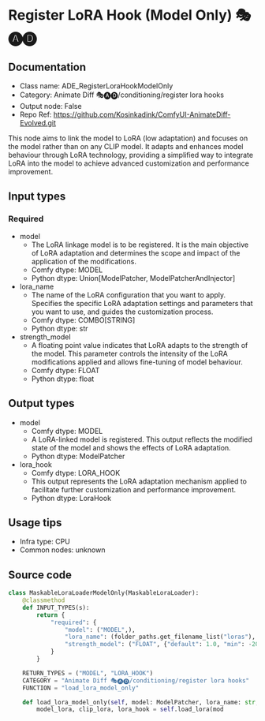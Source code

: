# Register LoRA Hook (Model Only) 🎭🅐🅓
## Documentation
- Class name: ADE_RegisterLoraHookModelOnly
- Category: Animate Diff 🎭🅐🅓/conditioning/register lora hooks
- Output node: False
- Repo Ref: https://github.com/Kosinkadink/ComfyUI-AnimateDiff-Evolved.git

This node aims to link the model to LoRA (low adaptation) and focuses on the model rather than on any CLIP model. It adapts and enhances model behaviour through LoRA technology, providing a simplified way to integrate LoRA into the model to achieve advanced customization and performance improvement.

## Input types
### Required
- model
    - The LoRA linkage model is to be registered. It is the main objective of LoRA adaptation and determines the scope and impact of the application of the modifications.
    - Comfy dtype: MODEL
    - Python dtype: Union[ModelPatcher, ModelPatcherAndInjector]
- lora_name
    - The name of the LoRA configuration that you want to apply. Specifies the specific LoRA adaptation settings and parameters that you want to use, and guides the customization process.
    - Comfy dtype: COMBO[STRING]
    - Python dtype: str
- strength_model
    - A floating point value indicates that LoRA adapts to the strength of the model. This parameter controls the intensity of the LoRA modifications applied and allows fine-tuning of model behaviour.
    - Comfy dtype: FLOAT
    - Python dtype: float

## Output types
- model
    - Comfy dtype: MODEL
    - A LoRA-linked model is registered. This output reflects the modified state of the model and shows the effects of LoRA adaptation.
    - Python dtype: ModelPatcher
- lora_hook
    - Comfy dtype: LORA_HOOK
    - This output represents the LoRA adaptation mechanism applied to facilitate further customization and performance improvement.
    - Python dtype: LoraHook

## Usage tips
- Infra type: CPU
- Common nodes: unknown

## Source code
```python
class MaskableLoraLoaderModelOnly(MaskableLoraLoader):
    @classmethod
    def INPUT_TYPES(s):
        return {
            "required": {
                "model": ("MODEL",),
                "lora_name": (folder_paths.get_filename_list("loras"), ),
                "strength_model": ("FLOAT", {"default": 1.0, "min": -20.0, "max": 20.0, "step": 0.01}),
            }
        }

    RETURN_TYPES = ("MODEL", "LORA_HOOK")
    CATEGORY = "Animate Diff 🎭🅐🅓/conditioning/register lora hooks"
    FUNCTION = "load_lora_model_only"

    def load_lora_model_only(self, model: ModelPatcher, lora_name: str, strength_model: float):
        model_lora, clip_lora, lora_hook = self.load_lora(mod